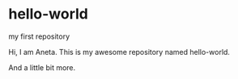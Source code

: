 # hello-world
my first repository

Hi, I am Aneta. 
This is my awesome repository named hello-world.

And a little bit more.
